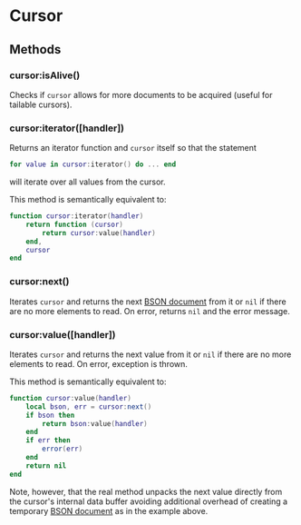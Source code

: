 Cursor
======

Methods
-------

### cursor:isAlive()
Checks if `cursor` allows for more documents to be acquired (useful for tailable cursors).

### cursor:iterator([handler])
Returns an iterator function and `cursor` itself so that the statement

```Lua
for value in cursor:iterator() do ... end
```

will iterate over all values from the cursor.

This method is semantically equivalent to:

```Lua
function cursor:iterator(handler)
	return function (cursor)
		return cursor:value(handler)
	end,
	cursor
end
```

### cursor:next()
Iterates `cursor` and returns the next [BSON document] from it or `nil` if there are no more
elements to read. On error, returns `nil` and the error message.

### cursor:value([handler])
Iterates `cursor` and returns the next value from it or `nil` if there are no more elements to read.
On error, exception is thrown.

This method is semantically equivalent to:

```Lua
function cursor:value(handler)
	local bson, err = cursor:next()
	if bson then
		return bson:value(handler)
	end
	if err then
		error(err)
	end
	return nil
end
```

Note, however, that the real method unpacks the next value directly from the cursor's internal data
buffer avoiding additional overhead of creating a temporary [BSON document] as in the example above.


[BSON document]: bson.md
